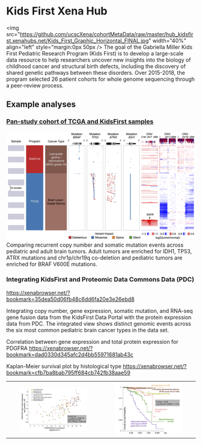 # Kids First Xena Hub
<img src="https://github.com/ucscXena/cohortMetaData/raw/master/hub_kidsfirst.xenahubs.net/Kids_First_Graphic_Horizontal_FINAL.jpg" width="40%"  align="left" style="margin:0px 50px /> 
The goal of the Gabriella Miller Kids First Pediatric Research Program (Kids First) is to develop a large-scale data resource to help researchers uncover new insights into the biology of childhood cancer and structural birth defects, including the discovery of shared genetic pathways between these disorders. Over 2015-2018, the program selected 26 patient cohorts for whole genome sequencing through a peer-review process.

## Example analyses
### [Pan-study cohort of TCGA and KidsFirst samples](https://xenabrowser.net/?bookmark=68f459fff856aaa348540017601eede9)
<a href="/?bookmark=68f459fff856aaa348540017601eede9"><img src="https://github.com/ucscXena/cohortMetaData/raw/master/hub_kidsfirst.xenahubs.net/figure 4 mutation cnv.png" width="700"></a>
Comparing recurrent copy number and somatic mutation events across pediatric and adult brain tumors. Adult tumors are enriched for IDH1, TP53, ATRX mutations and chr1p/chr19q co-deletion and pediatric tumors are enriched for BRAF V600E mutations.

### Integrating KidsFirst and Proteomic Data Commons Data (PDC)
https://xenabrowser.net/?bookmark=35dea50d06fb48c6dd6fa20e3e26ebd8

Integrating copy number, gene expression, somatic mutation, and RNA-seq gene fusion data from the KidsFirst Data Portal with the protein expression data from PDC. The integrated view shows distinct genomic events across the six most common pediatric brain cancer types in the data set.

Correlation between gene expression and total protein expression for PDGFRA
https://xenabrowser.net/?bookmark=dad0330d345afc2d4bb55971681ab43c

Kaplan-Meier survival plot by histological type
https://xenabrowser.net/?bookmark=cfb7ba8bab795ff684cb742fb38aae59
<table style="text-align:center;">
  <tr>
    <td class="center"><a href="/?bookmark=dad0330d345afc2d4bb55971681ab43c"><img align="middle" src="https://github.com/ucscXena/cohortMetaData/raw/master/hub_kidsfirst.xenahubs.net/figure 2b CBTTC.png" width="75%"></a></td>
    <td class="center"><a href="/?bookmark=cfb7ba8bab795ff684cb742fb38aae59"><img align="middle" src="https://github.com/ucscXena/cohortMetaData/raw/master/hub_kidsfirst.xenahubs.net/figure 2c CBTTC.png" width="75%"></a></td>
  </tr>
</table>
